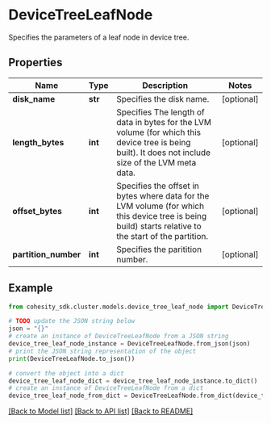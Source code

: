 # DeviceTreeLeafNode

Specifies the parameters of a leaf node in device tree.

## Properties

Name | Type | Description | Notes
------------ | ------------- | ------------- | -------------
**disk_name** | **str** | Specifies the disk name. | [optional] 
**length_bytes** | **int** | Specifies The length of data in bytes for the LVM volume (for which this device tree is being built). It does not include size of the LVM meta data. | [optional] 
**offset_bytes** | **int** | Specifies the offset in bytes where data for the LVM volume (for which this device tree is being build) starts relative to the start of the partition. | [optional] 
**partition_number** | **int** | Specifies the paritition number. | [optional] 

## Example

```python
from cohesity_sdk.cluster.models.device_tree_leaf_node import DeviceTreeLeafNode

# TODO update the JSON string below
json = "{}"
# create an instance of DeviceTreeLeafNode from a JSON string
device_tree_leaf_node_instance = DeviceTreeLeafNode.from_json(json)
# print the JSON string representation of the object
print(DeviceTreeLeafNode.to_json())

# convert the object into a dict
device_tree_leaf_node_dict = device_tree_leaf_node_instance.to_dict()
# create an instance of DeviceTreeLeafNode from a dict
device_tree_leaf_node_from_dict = DeviceTreeLeafNode.from_dict(device_tree_leaf_node_dict)
```
[[Back to Model list]](../README.md#documentation-for-models) [[Back to API list]](../README.md#documentation-for-api-endpoints) [[Back to README]](../README.md)


